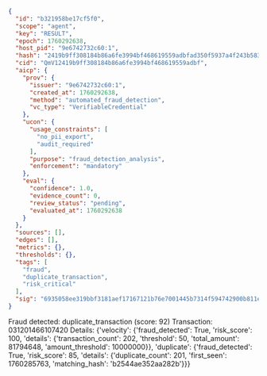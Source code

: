 ```json
{
  "id": "b321958be17cf5f0",
  "scope": "agent",
  "key": "RESULT",
  "epoch": 1760292638,
  "host_pid": "9e6742732c60:1",
  "hash": "2419b9ff308184b86a6fe3994bf468619559adbfad350f5937a4f243b5834109",
  "cid": "QmV12419b9ff308184b86a6fe3994bf468619559adbf",
  "aicp": {
    "prov": {
      "issuer": "9e6742732c60:1",
      "created_at": 1760292638,
      "method": "automated_fraud_detection",
      "vc_type": "VerifiableCredential"
    },
    "ucon": {
      "usage_constraints": [
        "no_pii_export",
        "audit_required"
      ],
      "purpose": "fraud_detection_analysis",
      "enforcement": "mandatory"
    },
    "eval": {
      "confidence": 1.0,
      "evidence_count": 0,
      "review_status": "pending",
      "evaluated_at": 1760292638
    }
  },
  "sources": [],
  "edges": [],
  "metrics": {},
  "thresholds": {},
  "tags": [
    "fraud",
    "duplicate_transaction",
    "risk_critical"
  ],
  "sig": "6935058ee319bbf3181aef17167121b76e7001445b7314f594742900b811e1e9"
}
```

Fraud detected: duplicate_transaction (score: 92)
Transaction: 031201466107420
Details: {'velocity': {'fraud_detected': True, 'risk_score': 100, 'details': {'transaction_count': 202, 'threshold': 50, 'total_amount': 81794648, 'amount_threshold': 10000000}}, 'duplicate': {'fraud_detected': True, 'risk_score': 85, 'details': {'duplicate_count': 201, 'first_seen': 1760285763, 'matching_hash': 'b2544ae352aa282b'}}}